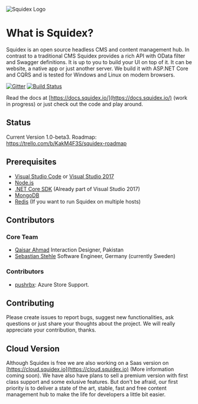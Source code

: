 ![Squidex Logo](https://raw.githubusercontent.com/Squidex/squidex/master/media/logo-wide.png "Squidex")

# What is Squidex?

Squidex is an open source headless CMS and content management hub. In contrast to a traditional CMS Squidex provides a rich API with OData filter and Swagger definitions. It is up to you to build your UI on top of it. It can be website, a native app or just another server. We build it with ASP.NET Core and CQRS and is tested for Windows and Linux on modern browsers.

[![Gitter](https://img.shields.io/gitter/room/nwjs/nw.js.svg?style=square)](https://gitter.im/squidex-cms/Lobby) [![Build Status](http://build.squidex.io/api/badges/Squidex/squidex/status.svg)](http://build.squidex.io/Squidex/squidex)

Read the docs at [https://docs.squidex.io/](https://docs.squidex.io/) (work in progress) or just check out the code and play around.

## Status

Current Version 1.0-beta3. Roadmap: https://trello.com/b/KakM4F3S/squidex-roadmap

## Prerequisites

* [Visual Studio Code](https://code.visualstudio.com/) or [Visual Studio 2017](https://www.visualstudio.com/vs/visual-studio-2017-rc/)
* [Node.js](https://nodejs.org/en/)
* [.NET Core SDK](https://www.microsoft.com/net/download/core#/current) (Already part of Visual Studio 2017)
* [MongoDB](https://www.mongodb.com/)
* [Redis](https://redis.io/download) (If you want to run Squidex on multiple hosts)

## Contributors

### Core Team

* [Qaisar Ahmad](http://www.qaisarahmad.com/) Interaction Designer, Pakistan
* [Sebastian Stehle](https://github.com/SebastianStehle) Software Engineer, Germany (currently Sweden)

### Contributors

* [pushrbx](https://pushrbx.net/): Azure Store Support.

## Contributing

Please create issues to report bugs, suggest new functionalities, ask questions or just share your thoughts about the project. We will really appreciate your contribution, thanks.

## Cloud Version


Although Squidex is free we are also working on a Saas version on [https://cloud.squidex.io](https://cloud.squidex.io) (More information coming soon). We have also have plans to sell a premium version with first class support and some exlusive features. But don't be afraid, our first priority is to deliver a state of the art, stable, fast and free content management hub to make the life for developers a little bit easier.
